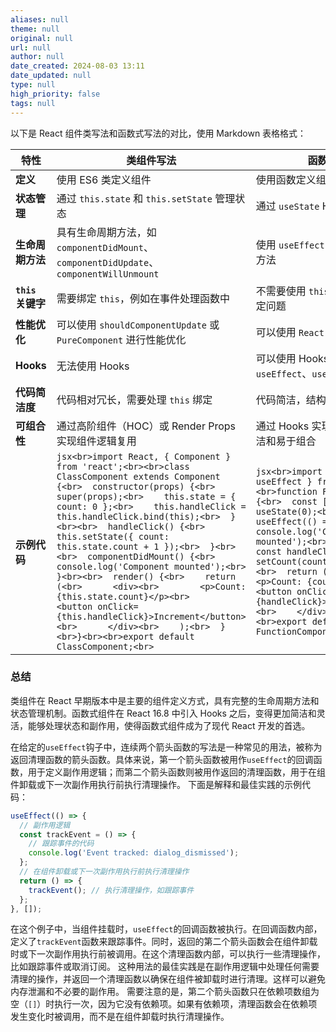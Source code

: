 ```yaml
---
aliases: null
theme: null
original: null
url: null
author: null
date_created: 2024-08-03 13:11
date_updated: null
type: null
high_priority: false
tags: null
---
```


以下是 React 组件类写法和函数式写法的对比，使用 Markdown 表格格式：

| 特性             | 类组件写法                                                                                                                                                                                                                                                                                                                                                                                                                                                                                                                                                                                                                                                                   | 函数组件写法                                                                                                                                                                                                                                                                                                                                                                                                                                                                                                   |
| -------------- | ----------------------------------------------------------------------------------------------------------------------------------------------------------------------------------------------------------------------------------------------------------------------------------------------------------------------------------------------------------------------------------------------------------------------------------------------------------------------------------------------------------------------------------------------------------------------------------------------------------------------------------------------------------------------- | -------------------------------------------------------------------------------------------------------------------------------------------------------------------------------------------------------------------------------------------------------------------------------------------------------------------------------------------------------------------------------------------------------------------------------------------------------------------------------------------------------- |
| **定义**         | 使用 ES6 类定义组件                                                                                                                                                                                                                                                                                                                                                                                                                                                                                                                                                                                                                                                            | 使用函数定义组件                                                                                                                                                                                                                                                                                                                                                                                                                                                                                                 |
| **状态管理**       | 通过 `this.state` 和 `this.setState` 管理状态                                                                                                                                                                                                                                                                                                                                                                                                                                                                                                                                                                                                                                  | 通过 `useState` Hook 管理状态                                                                                                                                                                                                                                                                                                                                                                                                                                                                                  |
| **生命周期方法**     | 具有生命周期方法，如 `componentDidMount`、`componentDidUpdate`、`componentWillUnmount`                                                                                                                                                                                                                                                                                                                                                                                                                                                                                                                                                                                              | 使用 `useEffect` Hook 替代生命周期方法                                                                                                                                                                                                                                                                                                                                                                                                                                                                             |
| **`this` 关键字** | 需要绑定 `this`，例如在事件处理函数中                                                                                                                                                                                                                                                                                                                                                                                                                                                                                                                                                                                                                                                  | 不需要使用 `this`，不必担心 `this` 绑定问题                                                                                                                                                                                                                                                                                                                                                                                                                                                                            |
| **性能优化**       | 可以使用 `shouldComponentUpdate` 或 `PureComponent` 进行性能优化                                                                                                                                                                                                                                                                                                                                                                                                                                                                                                                                                                                                                   | 可以使用 `React.memo` 进行性能优化                                                                                                                                                                                                                                                                                                                                                                                                                                                                                 |
| **Hooks**      | 无法使用 Hooks                                                                                                                                                                                                                                                                                                                                                                                                                                                                                                                                                                                                                                                              | 可以使用 Hooks，例如 `useState`、`useEffect`、`useContext` 等                                                                                                                                                                                                                                                                                                                                                                                                                                                      |
| **代码简洁度**      | 代码相对冗长，需要处理 `this` 绑定                                                                                                                                                                                                                                                                                                                                                                                                                                                                                                                                                                                                                                                   | 代码简洁，结构清晰                                                                                                                                                                                                                                                                                                                                                                                                                                                                                                |
| **可组合性**       | 通过高阶组件（HOC）或 Render Props 实现组件逻辑复用                                                                                                                                                                                                                                                                                                                                                                                                                                                                                                                                                                                                                                      | 通过 Hooks 实现逻辑复用，更加简洁和易于组合                                                                                                                                                                                                                                                                                                                                                                                                                                                                                |
| **示例代码**       | `jsx<br>import React, { Component } from 'react';<br><br>class ClassComponent extends Component {<br>  constructor(props) {<br>    super(props);<br>    this.state = { count: 0 };<br>    this.handleClick = this.handleClick.bind(this);<br>  }<br><br>  handleClick() {<br>    this.setState({ count: this.state.count + 1 });<br>  }<br><br>  componentDidMount() {<br>    console.log('Component mounted');<br>  }<br><br>  render() {<br>    return (<br>      <div><br>        <p>Count: {this.state.count}</p><br>        <button onClick={this.handleClick}>Increment</button><br>      </div><br>    );<br>  }<br>}<br><br>export default ClassComponent;<br>` | `jsx<br>import React, { useState, useEffect } from 'react';<br><br>function FunctionComponent() {<br>  const [count, setCount] = useState(0);<br><br>  useEffect(() => {<br>    console.log('Component mounted');<br>  }, []);<br><br>  const handleClick = () => {<br>    setCount(count + 1);<br>  };<br><br>  return (<br>    <div><br>      <p>Count: {count}</p><br>      <button onClick={handleClick}>Increment</button><br>    </div><br>  );<br>}<br><br>export default FunctionComponent;<br>` |

### 总结

类组件在 React 早期版本中是主要的组件定义方式，具有完整的生命周期方法和状态管理机制。函数式组件在 React 16.8 中引入 Hooks 之后，变得更加简洁和灵活，能够处理状态和副作用，使得函数式组件成为了现代 React 开发的首选。

在给定的`useEffect`钩子中，连续两个箭头函数的写法是一种常见的用法，被称为返回清理函数的箭头函数。具体来说，第一个箭头函数被用作`useEffect`的回调函数，用于定义副作用逻辑；而第二个箭头函数则被用作返回的清理函数，用于在组件卸载或下一次副作用执行前执行清理操作。
下面是解释和最佳实践的示例代码：

```javascript
useEffect(() => {
  // 副作用逻辑
  const trackEvent = () => {
    // 跟踪事件的代码
    console.log('Event tracked: dialog_dismissed');
  };
  // 在组件卸载或下一次副作用执行前执行清理操作
  return () => {
    trackEvent(); // 执行清理操作，如跟踪事件
  };
}, []);
```

在这个例子中，当组件挂载时，`useEffect`的回调函数被执行。在回调函数内部，定义了`trackEvent`函数来跟踪事件。同时，返回的第二个箭头函数会在组件卸载时或下一次副作用执行前被调用。在这个清理函数内部，可以执行一些清理操作，比如跟踪事件或取消订阅。
这种用法的最佳实践是在副作用逻辑中处理任何需要清理的操作，并返回一个清理函数以确保在组件被卸载时进行清理。这样可以避免内存泄漏和不必要的副作用。
需要注意的是，第二个箭头函数只在依赖项数组为空（`[]`）时执行一次，因为它没有依赖项。如果有依赖项，清理函数会在依赖项发生变化时被调用，而不是在组件卸载时执行清理操作。

